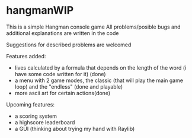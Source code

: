 # hangmanWIP
This is a simple Hangman console game
All problems/posible bugs and additional explanations are written in the code

Suggestions for described problems are welcomed

Features added:
- lives calculated by a formula that depends on the length of the word (i have some code written for it) (done)
- a menu with 2 game modes, the classic (that will play the main game loop) and the "endless" (done and playable)
- more ascii art for certain actions(done)

Upcoming features: 
- a scoring system
- a highscore leaderboard
- a GUI (thinking about trying my hand with Raylib)
